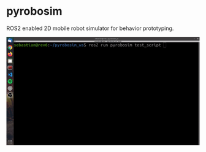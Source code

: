 # pyrobosim
ROS2 enabled 2D mobile robot simulator for behavior prototyping.

![Example animation of the simulator](media/pyrobosim.gif)
